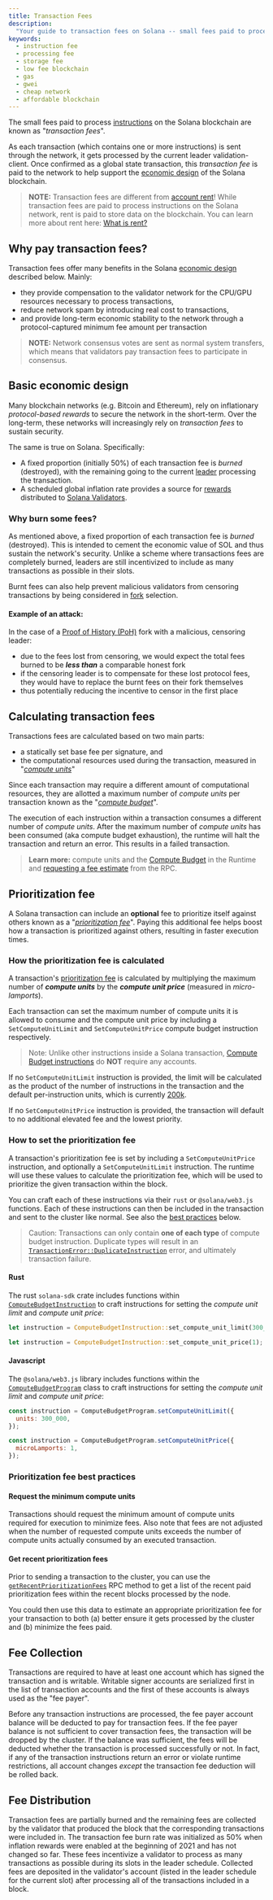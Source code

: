 ```yaml
---
title: Transaction Fees
description:
  "Your guide to transaction fees on Solana -- small fees paid to process instructions on the network, based on computation and an optional prioritization fee."
keywords:
  - instruction fee
  - processing fee
  - storage fee
  - low fee blockchain
  - gas
  - gwei
  - cheap network
  - affordable blockchain
---
```


The small fees paid to process [instructions](/docs/terminology.md#instruction)
on the Solana blockchain are known as "_transaction fees_".

As each transaction (which contains one or more instructions) is sent through
the network, it gets processed by the current leader validation-client. Once
confirmed as a global state transaction, this _transaction fee_ is paid to the
network to help support the [economic design](#basic-economic-design) of the
Solana blockchain.

> **NOTE:** Transaction fees are different from
> [account rent](/docs/terminology.md#rent)! While transaction fees are paid to
> process instructions on the Solana network, rent is paid to store data on the
> blockchain. You can learn more about rent here:
> [What is rent?](/docs/core/rent.md)

## Why pay transaction fees?

Transaction fees offer many benefits in the Solana
[economic design](#basic-economic-design) described below. Mainly:

- they provide compensation to the validator network for the CPU/GPU resources
  necessary to process transactions,
- reduce network spam by introducing real cost to transactions,
- and provide long-term economic stability to the network through a
  protocol-captured minimum fee amount per transaction

> **NOTE:** Network consensus votes are sent as normal system transfers, which
> means that validators pay transaction fees to participate in consensus.

## Basic economic design

Many blockchain networks \(e.g. Bitcoin and Ethereum\), rely on inflationary
_protocol-based rewards_ to secure the network in the short-term. Over the
long-term, these networks will increasingly rely on _transaction fees_ to
sustain security.

The same is true on Solana. Specifically:

- A fixed proportion (initially 50%) of each transaction fee is _burned_
  (destroyed), with the remaining going to the current
  [leader](/docs/terminology.md#leader) processing the transaction.
- A scheduled global inflation rate provides a source for
  [rewards](https://docs.solanalabs.com/implemented-proposals/staking-rewards)
  distributed to [Solana Validators](https://docs.solanalabs.com/operations).

### Why burn some fees?

As mentioned above, a fixed proportion of each transaction fee is _burned_
(destroyed). This is intended to cement the economic value of SOL and thus
sustain the network's security. Unlike a scheme where transactions fees are
completely burned, leaders are still incentivized to include as many
transactions as possible in their slots.

Burnt fees can also help prevent malicious validators from censoring
transactions by being considered in [fork](/docs/terminology.md#fork) selection.

#### Example of an attack:

In the case of a
[Proof of History (PoH)](/docs/terminology.md#proof-of-history-poh) fork with a
malicious, censoring leader:

- due to the fees lost from censoring, we would expect the total fees burned to
  be **_less than_** a comparable honest fork
- if the censoring leader is to compensate for these lost protocol fees, they
  would have to replace the burnt fees on their fork themselves
- thus potentially reducing the incentive to censor in the first place

## Calculating transaction fees

Transactions fees are calculated based on two main parts:

- a statically set base fee per signature, and
- the computational resources used during the transaction, measured in
  "[_compute units_](/docs/terminology.md#compute-units)"

Since each transaction may require a different amount of computational
resources, they are allotted a maximum number of _compute units_ per transaction
known as the "[_compute budget_](/docs/terminology.md#compute-budget)".

The execution of each instruction within a transaction consumes a different
number of _compute units_. After the maximum number of _compute units_ has been
consumed (aka compute budget exhaustion), the runtime will halt the transaction
and return an error. This results in a failed transaction.

> **Learn more:** compute units and the
> [Compute Budget](/docs/core/runtime.md#compute-budget) in the Runtime and
> [requesting a fee estimate](/docs/rpc/http/getFeeForMessage.mdx) from the RPC.

## Prioritization fee

A Solana transaction can include an **optional** fee to prioritize itself
against others known as a
"_[prioritization fee](/docs/terminology.md#prioritization-fee)_". Paying this
additional fee helps boost how a transaction is prioritized against others,
resulting in faster execution times.

### How the prioritization fee is calculated

A transaction's [prioritization fee](/docs/terminology.md#prioritization-fee) is
calculated by multiplying the maximum number of **_compute units_** by the
**_compute unit price_** (measured in _micro-lamports_).

Each transaction can set the maximum number of compute units it is allowed to
consume and the compute unit price by including a `SetComputeUnitLimit` and
`SetComputeUnitPrice` compute budget instruction respectively.

> Note: Unlike other instructions inside a Solana transaction,
> [Compute Budget instructions](https://github.com/solana-labs/solana/blob/master/sdk/src/compute_budget.rs)
> do **NOT** require any accounts.

If no `SetComputeUnitLimit` instruction is provided, the limit will be
calculated as the product of the number of instructions in the transaction and
the default per-instruction units, which is currently
[200k](https://github.com/solana-labs/solana/blob/4293f11cf13fc1e83f1baa2ca3bb2f8ea8f9a000/program-runtime/src/compute_budget.rs#L13).

If no `SetComputeUnitPrice` instruction is provided, the transaction will
default to no additional elevated fee and the lowest priority.

### How to set the prioritization fee

A transaction's prioritization fee is set by including a `SetComputeUnitPrice`
instruction, and optionally a `SetComputeUnitLimit` instruction. The runtime
will use these values to calculate the prioritization fee, which will be used to
prioritize the given transaction within the block.

You can craft each of these instructions via their `rust` or `@solana/web3.js`
functions. Each of these instructions can then be included in the transaction
and sent to the cluster like normal. See also the
[best practices](#prioritization-fee-best-practices) below.

> Caution: Transactions can only contain **one of each type** of compute budget
> instruction. Duplicate types will result in an
> [`TransactionError::DuplicateInstruction`](https://github.com/solana-labs/solana/blob/master/sdk/src/transaction/error.rs#L144-145)
> error, and ultimately transaction failure.

#### Rust

The rust `solana-sdk` crate includes functions within
[`ComputeBudgetInstruction`](https://docs.rs/solana-sdk/latest/solana_sdk/compute_budget/enum.ComputeBudgetInstruction.html)
to craft instructions for setting the _compute unit limit_ and _compute unit
price_:

```rust
let instruction = ComputeBudgetInstruction::set_compute_unit_limit(300_000);
```

```rust
let instruction = ComputeBudgetInstruction::set_compute_unit_price(1);
```

#### Javascript

The `@solana/web3.js` library includes functions within the
[`ComputeBudgetProgram`](https://solana-labs.github.io/solana-web3.js/classes/ComputeBudgetProgram.html)
class to craft instructions for setting the _compute unit limit_ and _compute
unit price_:

```js
const instruction = ComputeBudgetProgram.setComputeUnitLimit({
  units: 300_000,
});
```

```js
const instruction = ComputeBudgetProgram.setComputeUnitPrice({
  microLamports: 1,
});
```

### Prioritization fee best practices

#### Request the minimum compute units

Transactions should request the minimum amount of compute units required for
execution to minimize fees. Also note that fees are not adjusted when the number
of requested compute units exceeds the number of compute units actually consumed
by an executed transaction.

#### Get recent prioritization fees

Prior to sending a transaction to the cluster, you can use the
[`getRecentPrioritizationFees`](/docs/rpc/http/getRecentPrioritizationFees.mdx)
RPC method to get a list of the recent paid prioritization fees within the
recent blocks processed by the node.

You could then use this data to estimate an appropriate prioritization fee for
your transaction to both (a) better ensure it gets processed by the cluster and
(b) minimize the fees paid.

## Fee Collection

Transactions are required to have at least one account which has signed the
transaction and is writable. Writable signer accounts are serialized first in
the list of transaction accounts and the first of these accounts is always used
as the "fee payer".

Before any transaction instructions are processed, the fee payer account balance
will be deducted to pay for transaction fees. If the fee payer balance is not
sufficient to cover transaction fees, the transaction will be dropped by the
cluster. If the balance was sufficient, the fees will be deducted whether the
transaction is processed successfully or not. In fact, if any of the transaction
instructions return an error or violate runtime restrictions, all account
changes _except_ the transaction fee deduction will be rolled back.

## Fee Distribution

Transaction fees are partially burned and the remaining fees are collected by
the validator that produced the block that the corresponding transactions were
included in. The transaction fee burn rate was initialized as 50% when inflation
rewards were enabled at the beginning of 2021 and has not changed so far. These
fees incentivize a validator to process as many transactions as possible during
its slots in the leader schedule. Collected fees are deposited in the
validator's account (listed in the leader schedule for the current slot) after
processing all of the transactions included in a block.
